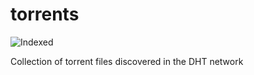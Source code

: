 torrents 
========
![Indexed](https://img.shields.io/badge/indexed-139979-blue)

Collection of torrent files discovered in the DHT network
